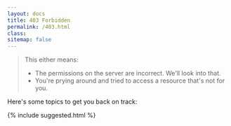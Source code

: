 ```yaml
---
layout: docs
title: 403 Forbidden
permalink: /403.html
class:
sitemap: false
---
```


> This either means:
>
> - The permissions on the server are incorrect. We'll look into that.
> - You're prying around and tried to access a resource that's not for you.

Here's some topics to get you back on track:

{% include suggested.html %}
